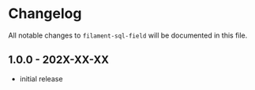 # Changelog

All notable changes to `filament-sql-field` will be documented in this file.

## 1.0.0 - 202X-XX-XX

- initial release
